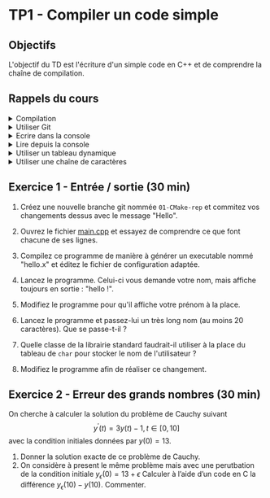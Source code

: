# TP1 - Compiler un code simple

## Objectifs
L'objectif du TD est l'écriture d'un simple code en C++ et de comprendre la chaîne de compilation.

## Rappels du cours

<details>
<summary>Compilation</summary>

```bash
# Build some source files (= generate object-files)
g++ -c file1.cpp file2.cpp file3.cpp --std=c++17
# Link the object-files into an executable.
g++ -o executable.x file1.o file2.o file3.o
# Execute the binary.
./the_exe
```
</details>

<details>
<summary>Utiliser Git</summary>

```bash
# Clone a repository.
git clone https://url_to_repository
# Move into the repository.
cd repository_folder
# Create and go on a new branch.
git switch -c new_branch
# Stage some changes (= prepare them for commit).
git add file1 file2 folder1
# Commit with a specific message on the current branch.
git commit -m "a message"
# Switch back to an existing branch.
git switch other_branch
# Put the commits of a branch named "work" into the current branch.
git merge work
```
</details>

<details>
<summary>Ecrire dans la console</summary>

```cpp
std::cout << "Value of var_a is:" << var_a << "." << std::endl;
```
</details>

<details>
<summary>Lire depuis la console</summary>

```cpp
std::cin >> var_a;
```
</details>

<details>
<summary>Utiliser un tableau dynamique</summary>

```cpp
auto values = std::vector<int>{ 1, 2, 3 };
auto first = values[0];
values.push_back(4);
```
</details>

<details>
<summary>Utiliser une chaîne de caractères</summary>

```cpp
auto first_name = std::string { "Medor" };
auto last_name = std::string { "TheDog" };
auto full_name = first_name + ' ' + last_name;
```
</details>


## Exercice 1 - Entrée / sortie (30 min)

1. Créez une nouvelle branche git nommée `01-CMake-rep` et commitez vos changements dessus avec le message "Hello".

2. Ouvrez le fichier [main.cpp](./main.cpp) et essayez de comprendre ce que font chacune de ses lignes.

3. Compilez ce programme de manière à générer un executable nommé "hello.x" et éditez le fichier de configuration adaptée.

3. Lancez le programme. Celui-ci vous demande votre nom, mais affiche toujours en sortie : "hello !".  

4. Modifiez le programme pour qu'il affiche votre prénom à la place.

5. Lancez le programme et passez-lui un très long nom (au moins 20 caractères). Que se passe-t-il ?  

6. Quelle classe de la librairie standard faudrait-il utiliser à la place du tableau de `char` pour stocker le nom de l'utilisateur ?

7. Modifiez le programme afin de réaliser ce changement.


## Exercice 2 - Erreur des grands nombres (30 min)

On cherche à calculer la solution du problème de Cauchy suivant 
$$y^\prime(t) = 3 y(t)−1, t \in [0,10]$$
avec la condition initiales données par $y(0) = 13$.
1. Donner la solution exacte de ce problème de Cauchy.
2. On considère à present le même problème mais avec une perutbation de la condition initiale $y_{\epsilon}(0) = 13 + \epsilon$ Calculer à l’aide d’un code en C la différence $y_{\epsilon}(10) − y(10)$. Commenter.

